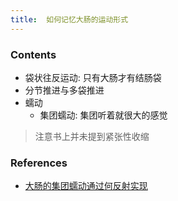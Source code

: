 ```yaml
---
title:  如何记忆大肠的运动形式
--- 
```

### Contents
- 袋状往反运动: 只有大肠才有结肠袋
- 分节推进与多袋推进
- 蠕动
  - 集团蠕动: 集团听着就很大的感觉

>注意书上并未提到紧张性收缩

### References
- [大肠的集团蠕动通过何反射实现](/大肠的集团蠕动通过何反射实现)
